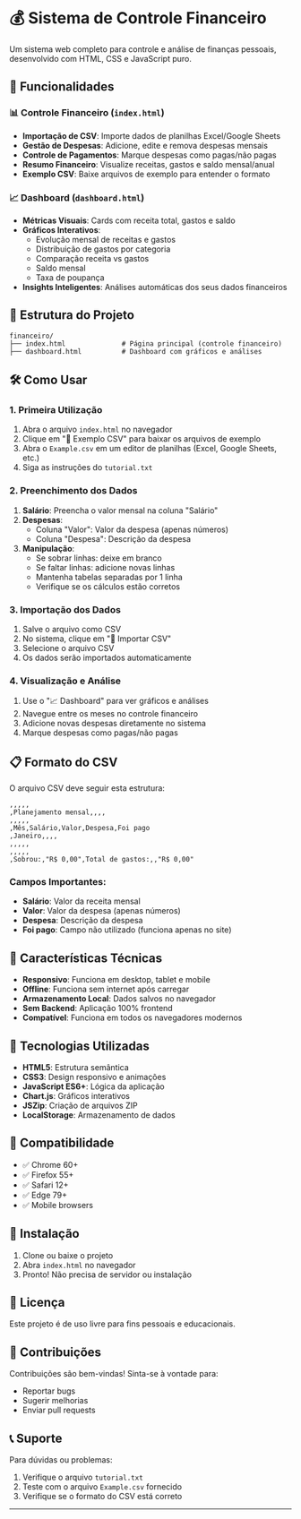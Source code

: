 # 💰 Sistema de Controle Financeiro

Um sistema web completo para controle e análise de finanças pessoais, desenvolvido com HTML, CSS e JavaScript puro.

## 🚀 Funcionalidades

### 📊 Controle Financeiro (`index.html`)
- **Importação de CSV**: Importe dados de planilhas Excel/Google Sheets
- **Gestão de Despesas**: Adicione, edite e remova despesas mensais
- **Controle de Pagamentos**: Marque despesas como pagas/não pagas
- **Resumo Financeiro**: Visualize receitas, gastos e saldo mensal/anual
- **Exemplo CSV**: Baixe arquivos de exemplo para entender o formato

### 📈 Dashboard (`dashboard.html`)
- **Métricas Visuais**: Cards com receita total, gastos e saldo
- **Gráficos Interativos**: 
  - Evolução mensal de receitas e gastos
  - Distribuição de gastos por categoria
  - Comparação receita vs gastos
  - Saldo mensal
  - Taxa de poupança
- **Insights Inteligentes**: Análises automáticas dos seus dados financeiros

## 📁 Estrutura do Projeto

```
financeiro/
├── index.html              # Página principal (controle financeiro)
├── dashboard.html          # Dashboard com gráficos e análises
```

## 🛠️ Como Usar

### 1. Primeira Utilização
1. Abra o arquivo `index.html` no navegador
2. Clique em "📄 Exemplo CSV" para baixar os arquivos de exemplo
3. Abra o `Example.csv` em um editor de planilhas (Excel, Google Sheets, etc.)
4. Siga as instruções do `tutorial.txt`

### 2. Preenchimento dos Dados
1. **Salário**: Preencha o valor mensal na coluna "Salário"
2. **Despesas**: 
   - Coluna "Valor": Valor da despesa (apenas números)
   - Coluna "Despesa": Descrição da despesa
3. **Manipulação**: 
   - Se sobrar linhas: deixe em branco
   - Se faltar linhas: adicione novas linhas
   - Mantenha tabelas separadas por 1 linha
   - Verifique se os cálculos estão corretos

### 3. Importação dos Dados
1. Salve o arquivo como CSV
2. No sistema, clique em "📁 Importar CSV"
3. Selecione o arquivo CSV
4. Os dados serão importados automaticamente

### 4. Visualização e Análise
1. Use o "📈 Dashboard" para ver gráficos e análises
2. Navegue entre os meses no controle financeiro
3. Adicione novas despesas diretamente no sistema
4. Marque despesas como pagas/não pagas

## 📋 Formato do CSV

O arquivo CSV deve seguir esta estrutura:

```csv
,,,,,
,Planejamento mensal,,,,
,,,,,
,Mês,Salário,Valor,Despesa,Foi pago
,Janeiro,,,,
,,,,,
,,,,,
,Sobrou:,"R$ 0,00",Total de gastos:,,"R$ 0,00"
```

### Campos Importantes:
- **Salário**: Valor da receita mensal
- **Valor**: Valor da despesa (apenas números)
- **Despesa**: Descrição da despesa
- **Foi pago**: Campo não utilizado (funciona apenas no site)

## 🎨 Características Técnicas

- **Responsivo**: Funciona em desktop, tablet e mobile
- **Offline**: Funciona sem internet após carregar
- **Armazenamento Local**: Dados salvos no navegador
- **Sem Backend**: Aplicação 100% frontend
- **Compatível**: Funciona em todos os navegadores modernos

## 🔧 Tecnologias Utilizadas

- **HTML5**: Estrutura semântica
- **CSS3**: Design responsivo e animações
- **JavaScript ES6+**: Lógica da aplicação
- **Chart.js**: Gráficos interativos
- **JSZip**: Criação de arquivos ZIP
- **LocalStorage**: Armazenamento de dados

## 📱 Compatibilidade

- ✅ Chrome 60+
- ✅ Firefox 55+
- ✅ Safari 12+
- ✅ Edge 79+
- ✅ Mobile browsers

## 🚀 Instalação

1. Clone ou baixe o projeto
2. Abra `index.html` no navegador
3. Pronto! Não precisa de servidor ou instalação

## 📄 Licença

Este projeto é de uso livre para fins pessoais e educacionais.

## 🤝 Contribuições

Contribuições são bem-vindas! Sinta-se à vontade para:
- Reportar bugs
- Sugerir melhorias
- Enviar pull requests

## 📞 Suporte

Para dúvidas ou problemas:
1. Verifique o arquivo `tutorial.txt`
2. Teste com o arquivo `Example.csv` fornecido
3. Verifique se o formato do CSV está correto

---
